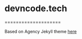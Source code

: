 # devncode.tech
====================

Based on Agency Jekyll theme [here](https://y7kim.github.io/agency-jekyll-theme)
